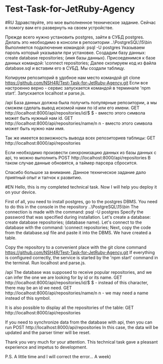# Test-Task-for-JetRuby-Agency

#RU
Здравствуйте, это мое выполненное техническое задание. Сейчас я помогу вам его развернуть на своем устройстве.

Прежде всего нужно установить postgres, зайти в СУБД postgres. Делать это необходимо в консоли в репозитории ..\PostgreSQL\15\bin
Выполняется подключение командой: psql -U postgres
Указываем пароль который указывали при установке.
Создадим базу данных: create database repositories; (имя базы данных).
Присоеденимся к базе данных командой: \connect repositories;
Далее скопируем код из файла database.sql и вставим его в СУБД. Мы создали таблицу.

Копируем репозиторий в удобное нам место командой git clone https://github.com/NSH4R/Test-Task-for-JetRuby-Agency.git
Если все настроенно верно - сервис запускается командой в терминале 'npm start'. Запускается localhost и parse.js.

/api
База данных должна была получить популярные репозитории, а мы сможем сделать вывод искомой нами по id или его имени.
GET http://localhost:8000/api/repositories/id/$     $ - вместо этого символа может быть нужный нам id.
GET http://localhost:8000/api/repositories/name/n   n - вместо этого символа может быть нужно нам имя.

Так же имеется возможность вывода всех репозиториев таблицы: 
GET http://localhost:8000/api/repositories

Если необходимо произвести синхронизацию данных из базы данных с api, то можно выполнить
POST http://localhost:8000/api/repositories
В таком случае данные обновятся, а таймер парсера сбросится.


Спасибо большое за внимание. Данное техническое задание дало приятный опыт и талчок к развитию. 

#EN
Hello, this is my completed technical task. Now I will help you deploy it on your device.

First of all, you need to install postgres, go to the postgres DBMS. You need to do this in the console in the repository ..\PostgreSQL\15\bin
The connection is made with the command: psql -U postgres
Specify the password that was specified during installation.
Let's create a database: create database repositories; (database name).
Let's connect to the database with the command: \connect repositories;
Next, copy the code from the database.sql file and paste it into the DBMS. We have created a table.

Copy the repository to a convenient place with the git clone command https://github.com/NSH4R/Test-Task-for-JetRuby-Agency.git
If everything is configured correctly, the service is started by the 'npm start' command in the terminal. Run localhost and parse.js.

/api
The database was supposed to receive popular repositories, and we can infer the one we are looking for by id or its name.
GET http://localhost:8000/api/repositories/id/$ $ - instead of this character, there may be an id we need.
GET http://localhost:8000/api/repositories/name/n n - we may need a name instead of this symbol.

It is also possible to display all the repositories of the table:
GET http://localhost:8000/api/repositories

If you need to synchronize data from the database with api, then you can run
POST http://localhost:8000/api/repositories
In this case, the data will be updated and the parser timer will be reset.


Thank you very much for your attention. This technical task gave a pleasant experience and impetus to development.

P.S. A little time and I will correct the error... A week)
